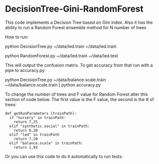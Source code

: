 # DecisionTree-Gini-RandomForest

This code implements a Decision Tree based on Gini index.  Also it has the ability to run a Random Forest ensemble method
for N number of trees


How to run:

python DecisionTree.py ~/data/led.train ~/data/led.train 

python RandomForest.py ~/data/led.train ~/data/led.test 

This will output the confusion matrix.   To get accuracy from that run with a pipe to accuracy.py:

python DecisionTree.py ~/data/balance.scale.train ~/data/balance.scale.train | python accuracy.py 

To change the number of trees and F value for Random Forest alter this section of code below.  The first value is
the F value, the second is the # of trees:

```
def getRunParameters (trainPath):  
  if "nursery" in trainPath:   
    return 7,25        
  elif "synthetic.social" in trainPath:    
    return 8,20    
  elif "led" in trainPath
    return 7,20     
  elif "balance.scale" in trainPath:
    return 1,93        
```

Or you can use this code to do it automatically to run tests:

